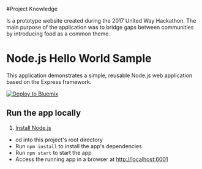#Project Knowledge

Is a prototype website created during the 2017 United Way Hackathon. The main purpose of the application was to bridge gaps between communities by introducing food as a common theme.

# Node.js Hello World Sample

This application demonstrates a simple, reusable Node.js web application based on the Express framework.

[![Deploy to Bluemix](https://bluemix.net/deploy/button.png)](https://bluemix.net/deploy?repository=https://github.com/IBM-Bluemix/nodejs-helloworld)

## Run the app locally

1. [Install Node.js][]
+ cd into this project's root directory
+ Run `npm install` to install the app's dependencies
+ Run `npm start` to start the app
+ Access the running app in a browser at <http://localhost:6001>

[Install Node.js]: https://nodejs.org/en/download/
